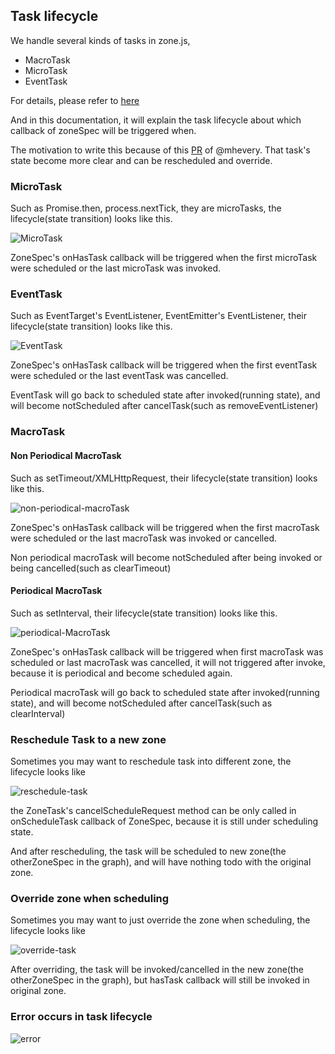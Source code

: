 ## Task lifecycle

We handle several kinds of tasks in zone.js,

- MacroTask
- MicroTask
- EventTask

For details, please refer to [here](./dist/zone.js.d.ts)

And in this documentation, it will explain the task lifecycle about which callback
of zoneSpec will be triggered when.

The motivation to write this because of this [PR](https://github.com/angular/zone.js/pull/629) of @mhevery. That task's state become more clear and can be rescheduled and override.

### MicroTask
Such as Promise.then, process.nextTick, they are microTasks, the lifecycle(state transition)
looks like this.

![MicroTask](microtask.png "MicroTask")

ZoneSpec's onHasTask callback will be triggered when the first microTask were scheduled or the 
last microTask was invoked.

### EventTask
Such as EventTarget's EventListener, EventEmitter's EventListener, their lifecycle(state transition)
looks like this.

![EventTask](eventtask.png "EventTask")

ZoneSpec's onHasTask callback will be triggered when the first eventTask were scheduled or the 
last eventTask was cancelled.

EventTask will go back to scheduled state after invoked(running state), and will become notScheduled after cancelTask(such as removeEventListener) 

### MacroTask

#### Non Periodical MacroTask 
Such as setTimeout/XMLHttpRequest, their lifecycle(state transition)
looks like this.

![non-periodical-macroTask](non-periodical-macrotask.png "non periodical macroTask")

ZoneSpec's onHasTask callback will be triggered when the first macroTask were scheduled or the 
last macroTask was invoked or cancelled.

Non periodical macroTask will become notScheduled after being invoked or being cancelled(such as clearTimeout) 

#### Periodical MacroTask 
Such as setInterval, their lifecycle(state transition)
looks like this.

![periodical-MacroTask](periodical-macrotask.png "periodical MacroTask")

ZoneSpec's onHasTask callback will be triggered when first macroTask was scheduled or last macroTask 
 was cancelled, it will not triggered after invoke, because it is periodical and become scheduled again.

Periodical macroTask will go back to scheduled state after invoked(running state), and will become notScheduled after cancelTask(such as clearInterval) 

### Reschedule Task to a new zone
Sometimes you may want to reschedule task into different zone, the lifecycle looks like

![reschedule-task](reschedule-task.png "reschedule task")

the ZoneTask's cancelScheduleRequest method can be only called in onScheduleTask callback of ZoneSpec,
because it is still under scheduling state.

And after rescheduling, the task will be scheduled to new zone(the otherZoneSpec in the graph),
and will have nothing todo with the original zone.

### Override zone when scheduling 
Sometimes you may want to just override the zone when scheduling, the lifecycle looks like

![override-task](override-task.png "override task")

After overriding, the task will be invoked/cancelled in the new zone(the otherZoneSpec in the graph),
but hasTask callback will still be invoked in original zone.

### Error occurs in task lifecycle

![error](error.png "error")
